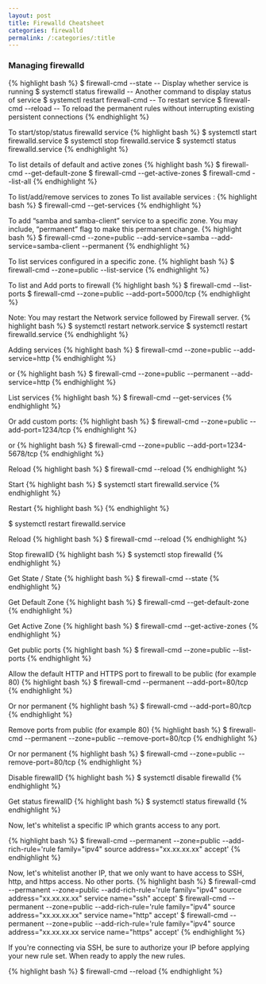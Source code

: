 ```yaml
---
layout: post
title: Firewalld Cheatsheet
categories: firewalld
permalink: /:categories/:title
---
```


### Managing firewalld

{% highlight bash %}
$ firewall-cmd --state                 -- Display whether service is running
$ systemctl status firewalld           -- Another command to display status of service
$ systemctl restart firewall-cmd       -- To restart service
$ firewall-cmd --reload                -- To reload the permanent rules without interrupting existing persistent connections
{% endhighlight %}

To start/stop/status firewalld service
{% highlight bash %}
$ systemctl start firewalld.service
$ systemctl stop firewalld.service
$ systemctl status firewalld.service
{% endhighlight %}

To list details of default and active zones
{% highlight bash %}
$ firewall-cmd --get-default-zone
$ firewall-cmd --get-active-zones
$ firewall-cmd --list-all
{% endhighlight %}

To list/add/remove services to zones
To list available services :
{% highlight bash %}
$ firewall-cmd --get-services
{% endhighlight %}


To add “samba and samba-client” service to a specific zone. You may include, “permanent” flag to make this permanent change.
{% highlight bash %}
$ firewall-cmd --zone=public --add-service=samba --add-service=samba-client --permanent
{% endhighlight %}

To list services configured in a specific zone.
{% highlight bash %}
$ firewall-cmd --zone=public --list-service
{% endhighlight %}


To list and Add ports to firewall
{% highlight bash %}
$ firewall-cmd --list-ports
$ firewall-cmd --zone=public --add-port=5000/tcp
{% endhighlight %}


Note:
You may restart the Network service followed by Firewall server.
{% highlight bash %}
$ systemctl restart network.service
$ systemctl restart firewalld.service
{% endhighlight %}


Adding services
{% highlight bash %}
$ firewall-cmd --zone=public --add-service=http
{% endhighlight %}

or
{% highlight bash %}
$ firewall-cmd --zone=public --permanent --add-service=http
{% endhighlight %}


List services
{% highlight bash %}
$ firewall-cmd --get-services
{% endhighlight %}


Or add custom ports:
{% highlight bash %}
$ firewall-cmd --zone=public --add-port=1234/tcp
{% endhighlight %}

or
{% highlight bash %}
$ firewall-cmd --zone=public --add-port=1234-5678/tcp
{% endhighlight %}


Reload
{% highlight bash %}
$ firewall-cmd --reload
{% endhighlight %}







Start
{% highlight bash %}
$ systemctl start firewalld.service
{% endhighlight %}

Restart
{% highlight bash %}
{% endhighlight %}

$ systemctl restart firewalld.service

Reload
{% highlight bash %}
$ firewall-cmd --reload
{% endhighlight %}

Stop firewallD
{% highlight bash %}
$ systemctl stop firewalld
{% endhighlight %}

Get State / State
{% highlight bash %}
$ firewall-cmd --state
{% endhighlight %}

Get Default Zone
{% highlight bash %}
$ firewall-cmd --get-default-zone
{% endhighlight %}

Get Active Zone
{% highlight bash %}
$ firewall-cmd --get-active-zones
{% endhighlight %}

Get public ports
{% highlight bash %}
$ firewall-cmd --zone=public --list-ports
{% endhighlight %}

Allow the default HTTP and HTTPS port to firewall to be public (for example 80)
{% highlight bash %}
$ firewall-cmd --permanent --add-port=80/tcp
{% endhighlight %}

Or nor permanent
{% highlight bash %}
$ firewall-cmd --add-port=80/tcp
{% endhighlight %}

Remove ports from public (for example 80)
{% highlight bash %}
$ firewall-cmd --permanent --zone=public --remove-port=80/tcp
{% endhighlight %}

Or nor permanent
{% highlight bash %}
$ firewall-cmd --zone=public --remove-port=80/tcp
{% endhighlight %}

Disable firewallD
{% highlight bash %}
$ systemctl disable firewalld
{% endhighlight %}

Get status firewallD
{% highlight bash %}
$ systemctl status firewalld
{% endhighlight %}


Now, let's whitelist a specific IP which grants access to any port.

{% highlight bash %}
$ firewall-cmd --permanent --zone=public --add-rich-rule='rule family="ipv4" source address="xx.xx.xx.xx" accept'
{% endhighlight %}

Now, let's whitelist another IP, that we only want to have access to SSH, http, and https access. No other ports.
{% highlight bash %}
$ firewall-cmd --permanent --zone=public --add-rich-rule='rule family="ipv4" source address="xx.xx.xx.xx" service name="ssh" accept'
$ firewall-cmd --permanent --zone=public --add-rich-rule='rule family="ipv4" source address="xx.xx.xx.xx" service name="http" accept'
$ firewall-cmd --permanent --zone=public --add-rich-rule='rule family="ipv4" source address="xx.xx.xx.xx service name="https" accept'
{% endhighlight %}

If you're connecting via SSH, be sure to authorize your IP before applying your new rule set. When ready to apply the new rules.

{% highlight bash %}
$ firewall-cmd --reload
{% endhighlight %}
